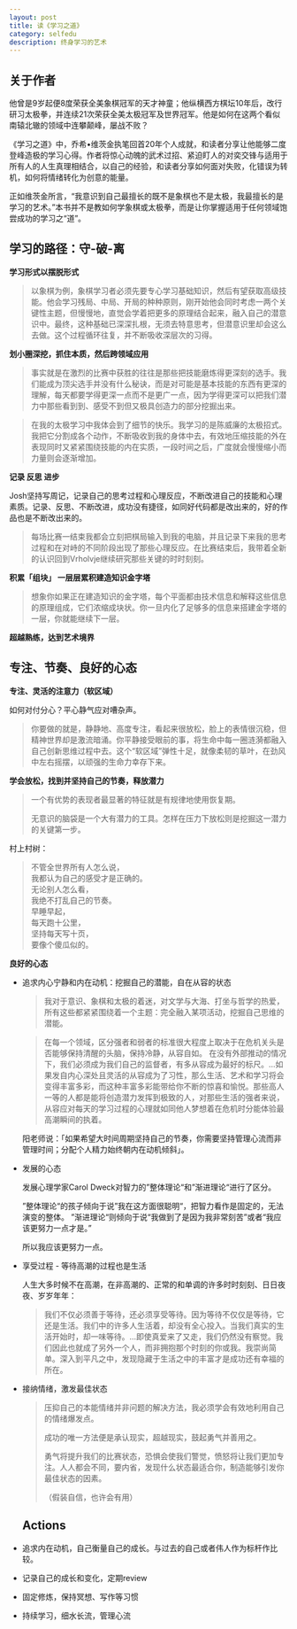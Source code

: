 ```yaml
---
layout: post
title: 读《学习之道》
category: selfedu
description: 终身学习的艺术
---
```


## 关于作者

他曾是9岁起便8度荣获全美象棋冠军的天才神童；他纵横西方棋坛10年后，改行研习太极拳，并连续21次荣获全美太极冠军及世界冠军。他是如何在这两个看似南辕北辙的领域中连攀颠峰，屡战不败？

 《学习之道》中，乔希•维茨金执笔回首20年个人成就，和读者分享让他能够二度登峰造极的学习心得。作者将惊心动魄的武术过招、紧迫盯人的对奕交锋与适用于所有人的人生真理相结合，以自己的经验，和读者分享如何面对失败，化错误为转机，如何将情绪转化为创意的能量。

正如维茨金所言，“我意识到自己最擅长的既不是象棋也不是太极，我最擅长的是学习的艺术。”本书并不是教如何学象棋或太极拳，而是让你掌握适用于任何领域饱尝成功的学习之“道”。

## 学习的路径：守-破-离

**学习形式以摆脱形式**

> 以象棋为例，象棋学习者必须先要专心学习基础知识，然后有望获取高级技能。他会学习残局、中局、开局的种种原则，刚开始他会同时考虑一两个关键性主题，但慢慢地，直觉会学着把更多的原理结合起来，融入自己的潜意识中。最终，这种基础已深深扎根，无须去特意思考，但潜意识里却会这么去做。这个过程循环往复，并不断吸收深层次的习得。

**划小圈深挖，抓住本质，然后跨领域应用**

> 事实就是在激烈的比赛中获胜的往往是那些把技能磨炼得更深刻的选手。我们能成为顶尖选手并没有什么秘诀，而是对可能是基本技能的东西有更深的理解，每天都要学得更深一点而不是更广一点，因为学得更深可以把我们潜力中那些看到到、感受不到但又极具创造力的部分挖掘出来。

> 在我的太极学习中我体会到了细节的快乐。我学习的是陈威廉的太极招式。我把它分割成各个动作，不断吸收到我的身体中去，有效地压缩技能的外在表现同时又紧紧围绕技能的内在实质，一段时间之后，广度就会慢慢缩小而力量则会逐渐增加。

**记录 反思 进步**

Josh坚持写周记，记录自己的思考过程和心理反应，不断改进自己的技能和心理素质。记录、反思、不断改进，成功没有捷径，如同好代码都是改出来的，好的作品也是不断改出来的。

> 每场比赛一结束我都会立刻把棋局输入到我的电脑，并且记录下来我的思考过程和在对峙的不同阶段出现了那些心理反应。在比赛结束后，我带着全新的认识回到Vrholvje继续研究那些关键的时时刻刻。

**积累「组块」 一层层累积建造知识金字塔**

> 想象你如果正在建造知识的金字塔，每个平面都由技术信息和解释这些信息的原理组成，它们浓缩成块状。你一旦内化了足够多的信息来搭建金字塔的一层，你就能继续下一层。

**超越熟练，达到艺术境界**

## 专注、节奏、良好的心态

**专注、灵活的注意力（软区域）**


如何对付分心？平心静气应对嘈杂声。

> 你要做的就是，静静地、高度专注，看起来很放松，脸上的表情很沉稳，但精神世界却是激流暗涌。你平静接受眼前的事，将生命中每一圈涟漪都融入自己创新思维过程中去。这个“软区域”弹性十足，就像柔韧的草叶，在劲风中左右摇摆，以顽强的生命力幸存下来。

**学会放松，找到并坚持自己的节奏，释放潜力**

> 一个有优势的表现者最显著的特征就是有规律地使用恢复期。
>
> 无意识的脑袋是一个大有潜力的工具。怎样在压力下放松则是挖掘这一潜力的关键第一步。

村上村树：

> 不管全世界所有人怎么说，   
> 我都认为自己的感受才是正确的。   
> 无论别人怎么看，   
> 我绝不打乱自己的节奏。   
> 早睡早起，   
> 每天跑十公里，   
> 坚持每天写十页，   
> 要像个傻瓜似的。   

**良好的心态**

- 追求内心宁静和内在动机：挖掘自己的潜能，自在从容的状态

  > 我对于意识、象棋和太极的着迷，对文学与大海、打坐与哲学的热爱，所有这些都紧紧围绕着一个主题：完全融入某项活动，挖掘自己思维的潜能。

  > 在每一个领域，区分强者和弱者的标准很大程度上取决于在危机关头是否能够保持清醒的头脑，保持冷静，从容自如。
  > 在没有外部推动的情况下，我们必须成为我们自己的监督者，有多从容成为最好的标尺。…如果发自内心深处且灵活的从容成为了习性，那么生活、艺术和学习将会变得丰富多彩，而这种丰富多彩能带给你不断的惊喜和愉悦。那些高人一等的人都是能将创造潜力发挥到极致的人，对那些生活的强者来说，从容应对每天的学习过程的心理就如同他人梦想着在危机时分能体验最高潮瞬间的执着。

  阳老师说：「如果希望大时间周期坚持自己的节奏，你需要坚持管理心流而非管理时间；分配个人精力始终朝内在动机倾斜」。

- 发展的心态

  发展心理学家Carol Dweck对智力的”整体理论“和”渐进理论“进行了区分。

  ”整体理论“的孩子倾向于说”我在这方面很聪明“，把智力看作是固定的，无法演变的整体。
  ”渐进理论“则倾向于说“我做到了是因为我非常刻苦”或者“我应该更努力一点才是。”

  所以我应该更努力一点。

- 享受过程 - 等待高潮的过程也是生活

  人生大多时候不在高潮，在非高潮的、正常的和单调的许多时时刻刻、日日夜夜、岁岁年年：

  > 我们不仅必须善于等待，还必须享受等待。因为等待不仅仅是等待，它还是生活。我们中的许多人生活着，却没有全心投入。当我们真实的生活开始时，却一味等待。…即使真爱来了又走，我们仍然没有察觉。我们因此也就成了另外一个人，而非拥抱那个时刻的你或我。我崇尚简单。深入到平凡之中，发现隐藏于生活之中的丰富才是成功还有幸福的所在。

- 接纳情绪，激发最佳状态

  > 压抑自己的本能情绪并非问题的解决方法，我必须学会有效地利用自己的情绪爆发点。
  >
  > 成功的唯一方法便是承认现实，超越现实，鼓起勇气并善用之。
  >
  > 勇气将提升我们的比赛状态，恐惧会使我们警觉，愤怒将让我们更加专注。人人都会不同，要内省，发现什么状态最适合你，制造能够引发你最佳状态的因素。
  >
  > （假装自信，也许会有用）

  ## Actions


- 追求内在动机，自己衡量自己的成长。与过去的自己或者伟人作为标杆作比较。
- 记录自己的成长和变化，定期review
- 固定修炼，保持冥想、写作等习惯
- 持续学习，细水长流，管理心流
